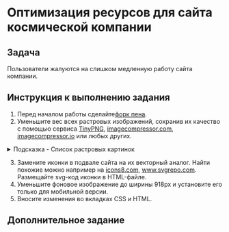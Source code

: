 # Оптимизация ресурсов для сайта космической компании

## Задача

Пользователи жалуются на слишком медленную работу сайта компании.

## Инструкция к выполнению задания

1. Перед началом работы сделайте[форк пена](https://codepen.io/neizerth/pen/yLxMLyZ).
2. Уменьшите вес всех растровых изображений, сохранив их качество с помощью сервиса [TinyPNG](https://tinypng.com/), [imagecompressor.com](https://imagecompressor.com/), [imagecompressor.io](https://imagecompressor.io/) или любых других.
<details>
<summary>Подсказка - Список растровых картинок</summary>
- фон у блока header
- шатл в блоке header
- картинки в блоке settle
</details> 

3. Замените иконки в подвале сайта на их векторный аналог. Найти похожие можно например на [icons8.com](https://icons8.com/), www.svgrepo.com. Размещайте svg-код иконки в HTML-файле.
4. Уменьшите фоновое изображение до ширины 918px и установите его только для мобильной версии.
5. Вносите изменения во вкладках CSS и HTML. 

## Дополнительное задание

<!-- Данное задание не обязательное к выполнению, но выполнив его, вы сможете лучше понять процесс рефакторинга (изменение кода без добавления новых функций для облегчения поддержки).
Вы уже заметили, что CSS/HTML на сайте космической компании ㄧ кошмар. Поэтому:

1. Упростите селекторы до одного класса.
2. Внедрите БЭМ.
3. По возможности используйте семантическую разметку. -->
